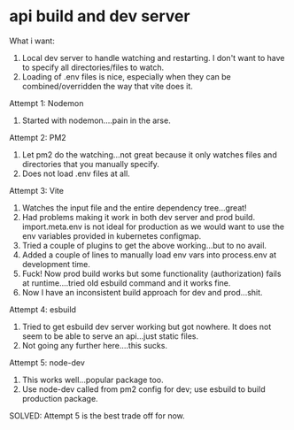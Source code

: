 # api build and dev server

What i want:

1. Local dev server to handle watching and restarting. I don't want to have to specify all directories/files to watch.
2. Loading of .env files is nice, especially when they can be combined/overridden the way that vite does it.

Attempt 1: Nodemon

1. Started with nodemon....pain in the arse.

Attempt 2: PM2

1. Let pm2 do the watching...not great because it only watches files and directories that you manually specify.
2. Does not load .env files at all.

Attempt 3: Vite

1. Watches the input file and the entire dependency tree...great!
2. Had problems making it work in both dev server and prod build. import.meta.env is not ideal
   for production as we would want to use the env variables provided in kubernetes configmap.
3. Tried a couple of plugins to get the above working...but to no avail.
4. Added a couple of lines to manually load env vars into process.env at development time.
5. Fuck! Now prod build works but some functionality (authorization) fails at runtime....tried old esbuild
   command and it works fine.
6. Now I have an inconsistent build approach for dev and prod...shit.

Attempt 4: esbuild

1. Tried to get esbuild dev server working but got nowhere. It does not seem to be able to serve an api...just static files.
2. Not going any further here....this sucks.

Attempt 5: node-dev

1. This works well...popular package too.
2. Use node-dev called from pm2 config for dev; use esbuild to build production package.

SOLVED: Attempt 5 is the best trade off for now.
